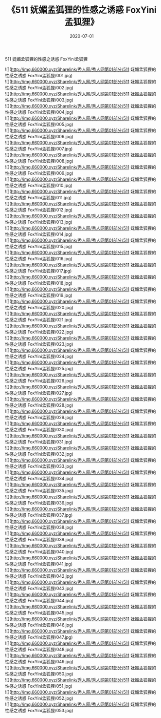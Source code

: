 ﻿---
layout: post
title:  《511 妩媚孟狐狸的性感之诱惑 FoxYini孟狐狸》
date:   2020-07-01
img: http://img.660000.xyz/Sharelink/秀人网/秀人网第01部分/511 妩媚孟狐狸的性感之诱惑 FoxYini孟狐狸/000.jpg
categories: [美女, 清纯, 唯美]
---

511 妩媚孟狐狸的性感之诱惑 FoxYini孟狐狸

  ![](http://img.660000.xyz/Sharelink/秀人网/秀人网第01部分/511 妩媚孟狐狸的性感之诱惑 FoxYini孟狐狸/001.jpg) <br> ![](http://img.660000.xyz/Sharelink/秀人网/秀人网第01部分/511 妩媚孟狐狸的性感之诱惑 FoxYini孟狐狸/002.jpg) <br> ![](http://img.660000.xyz/Sharelink/秀人网/秀人网第01部分/511 妩媚孟狐狸的性感之诱惑 FoxYini孟狐狸/003.jpg) <br> ![](http://img.660000.xyz/Sharelink/秀人网/秀人网第01部分/511 妩媚孟狐狸的性感之诱惑 FoxYini孟狐狸/004.jpg) <br> ![](http://img.660000.xyz/Sharelink/秀人网/秀人网第01部分/511 妩媚孟狐狸的性感之诱惑 FoxYini孟狐狸/005.jpg) <br> ![](http://img.660000.xyz/Sharelink/秀人网/秀人网第01部分/511 妩媚孟狐狸的性感之诱惑 FoxYini孟狐狸/006.jpg) <br> ![](http://img.660000.xyz/Sharelink/秀人网/秀人网第01部分/511 妩媚孟狐狸的性感之诱惑 FoxYini孟狐狸/007.jpg) <br> ![](http://img.660000.xyz/Sharelink/秀人网/秀人网第01部分/511 妩媚孟狐狸的性感之诱惑 FoxYini孟狐狸/008.jpg) <br> ![](http://img.660000.xyz/Sharelink/秀人网/秀人网第01部分/511 妩媚孟狐狸的性感之诱惑 FoxYini孟狐狸/009.jpg) <br> ![](http://img.660000.xyz/Sharelink/秀人网/秀人网第01部分/511 妩媚孟狐狸的性感之诱惑 FoxYini孟狐狸/010.jpg) <br> ![](http://img.660000.xyz/Sharelink/秀人网/秀人网第01部分/511 妩媚孟狐狸的性感之诱惑 FoxYini孟狐狸/011.jpg) <br> ![](http://img.660000.xyz/Sharelink/秀人网/秀人网第01部分/511 妩媚孟狐狸的性感之诱惑 FoxYini孟狐狸/012.jpg) <br> ![](http://img.660000.xyz/Sharelink/秀人网/秀人网第01部分/511 妩媚孟狐狸的性感之诱惑 FoxYini孟狐狸/013.jpg) <br> ![](http://img.660000.xyz/Sharelink/秀人网/秀人网第01部分/511 妩媚孟狐狸的性感之诱惑 FoxYini孟狐狸/014.jpg) <br> ![](http://img.660000.xyz/Sharelink/秀人网/秀人网第01部分/511 妩媚孟狐狸的性感之诱惑 FoxYini孟狐狸/015.jpg) <br> ![](http://img.660000.xyz/Sharelink/秀人网/秀人网第01部分/511 妩媚孟狐狸的性感之诱惑 FoxYini孟狐狸/016.jpg) <br> ![](http://img.660000.xyz/Sharelink/秀人网/秀人网第01部分/511 妩媚孟狐狸的性感之诱惑 FoxYini孟狐狸/017.jpg) <br> ![](http://img.660000.xyz/Sharelink/秀人网/秀人网第01部分/511 妩媚孟狐狸的性感之诱惑 FoxYini孟狐狸/018.jpg) <br> ![](http://img.660000.xyz/Sharelink/秀人网/秀人网第01部分/511 妩媚孟狐狸的性感之诱惑 FoxYini孟狐狸/019.jpg) <br> ![](http://img.660000.xyz/Sharelink/秀人网/秀人网第01部分/511 妩媚孟狐狸的性感之诱惑 FoxYini孟狐狸/020.jpg) <br> ![](http://img.660000.xyz/Sharelink/秀人网/秀人网第01部分/511 妩媚孟狐狸的性感之诱惑 FoxYini孟狐狸/021.jpg) <br> ![](http://img.660000.xyz/Sharelink/秀人网/秀人网第01部分/511 妩媚孟狐狸的性感之诱惑 FoxYini孟狐狸/022.jpg) <br> ![](http://img.660000.xyz/Sharelink/秀人网/秀人网第01部分/511 妩媚孟狐狸的性感之诱惑 FoxYini孟狐狸/023.jpg) <br> ![](http://img.660000.xyz/Sharelink/秀人网/秀人网第01部分/511 妩媚孟狐狸的性感之诱惑 FoxYini孟狐狸/024.jpg) <br> ![](http://img.660000.xyz/Sharelink/秀人网/秀人网第01部分/511 妩媚孟狐狸的性感之诱惑 FoxYini孟狐狸/025.jpg) <br> ![](http://img.660000.xyz/Sharelink/秀人网/秀人网第01部分/511 妩媚孟狐狸的性感之诱惑 FoxYini孟狐狸/026.jpg) <br> ![](http://img.660000.xyz/Sharelink/秀人网/秀人网第01部分/511 妩媚孟狐狸的性感之诱惑 FoxYini孟狐狸/027.jpg) <br> ![](http://img.660000.xyz/Sharelink/秀人网/秀人网第01部分/511 妩媚孟狐狸的性感之诱惑 FoxYini孟狐狸/028.jpg) <br> ![](http://img.660000.xyz/Sharelink/秀人网/秀人网第01部分/511 妩媚孟狐狸的性感之诱惑 FoxYini孟狐狸/029.jpg) <br> ![](http://img.660000.xyz/Sharelink/秀人网/秀人网第01部分/511 妩媚孟狐狸的性感之诱惑 FoxYini孟狐狸/030.jpg) <br> ![](http://img.660000.xyz/Sharelink/秀人网/秀人网第01部分/511 妩媚孟狐狸的性感之诱惑 FoxYini孟狐狸/031.jpg) <br> ![](http://img.660000.xyz/Sharelink/秀人网/秀人网第01部分/511 妩媚孟狐狸的性感之诱惑 FoxYini孟狐狸/032.jpg) <br> ![](http://img.660000.xyz/Sharelink/秀人网/秀人网第01部分/511 妩媚孟狐狸的性感之诱惑 FoxYini孟狐狸/033.jpg) <br> ![](http://img.660000.xyz/Sharelink/秀人网/秀人网第01部分/511 妩媚孟狐狸的性感之诱惑 FoxYini孟狐狸/034.jpg) <br> ![](http://img.660000.xyz/Sharelink/秀人网/秀人网第01部分/511 妩媚孟狐狸的性感之诱惑 FoxYini孟狐狸/035.jpg) <br> ![](http://img.660000.xyz/Sharelink/秀人网/秀人网第01部分/511 妩媚孟狐狸的性感之诱惑 FoxYini孟狐狸/036.jpg) <br> ![](http://img.660000.xyz/Sharelink/秀人网/秀人网第01部分/511 妩媚孟狐狸的性感之诱惑 FoxYini孟狐狸/037.jpg) <br> ![](http://img.660000.xyz/Sharelink/秀人网/秀人网第01部分/511 妩媚孟狐狸的性感之诱惑 FoxYini孟狐狸/038.jpg) <br> ![](http://img.660000.xyz/Sharelink/秀人网/秀人网第01部分/511 妩媚孟狐狸的性感之诱惑 FoxYini孟狐狸/039.jpg) <br> ![](http://img.660000.xyz/Sharelink/秀人网/秀人网第01部分/511 妩媚孟狐狸的性感之诱惑 FoxYini孟狐狸/040.jpg) <br> ![](http://img.660000.xyz/Sharelink/秀人网/秀人网第01部分/511 妩媚孟狐狸的性感之诱惑 FoxYini孟狐狸/041.jpg) <br> ![](http://img.660000.xyz/Sharelink/秀人网/秀人网第01部分/511 妩媚孟狐狸的性感之诱惑 FoxYini孟狐狸/042.jpg) <br> ![](http://img.660000.xyz/Sharelink/秀人网/秀人网第01部分/511 妩媚孟狐狸的性感之诱惑 FoxYini孟狐狸/043.jpg) <br> ![](http://img.660000.xyz/Sharelink/秀人网/秀人网第01部分/511 妩媚孟狐狸的性感之诱惑 FoxYini孟狐狸/044.jpg) <br> ![](http://img.660000.xyz/Sharelink/秀人网/秀人网第01部分/511 妩媚孟狐狸的性感之诱惑 FoxYini孟狐狸/045.jpg) <br> ![](http://img.660000.xyz/Sharelink/秀人网/秀人网第01部分/511 妩媚孟狐狸的性感之诱惑 FoxYini孟狐狸/046.jpg) <br> ![](http://img.660000.xyz/Sharelink/秀人网/秀人网第01部分/511 妩媚孟狐狸的性感之诱惑 FoxYini孟狐狸/047.jpg) <br> ![](http://img.660000.xyz/Sharelink/秀人网/秀人网第01部分/511 妩媚孟狐狸的性感之诱惑 FoxYini孟狐狸/048.jpg) <br> ![](http://img.660000.xyz/Sharelink/秀人网/秀人网第01部分/511 妩媚孟狐狸的性感之诱惑 FoxYini孟狐狸/049.jpg) <br> ![](http://img.660000.xyz/Sharelink/秀人网/秀人网第01部分/511 妩媚孟狐狸的性感之诱惑 FoxYini孟狐狸/050.jpg) <br> ![](http://img.660000.xyz/Sharelink/秀人网/秀人网第01部分/511 妩媚孟狐狸的性感之诱惑 FoxYini孟狐狸/051.jpg) <br> ![](http://img.660000.xyz/Sharelink/秀人网/秀人网第01部分/511 妩媚孟狐狸的性感之诱惑 FoxYini孟狐狸/052.jpg) <br> ![](http://img.660000.xyz/Sharelink/秀人网/秀人网第01部分/511 妩媚孟狐狸的性感之诱惑 FoxYini孟狐狸/053.jpg) <br>